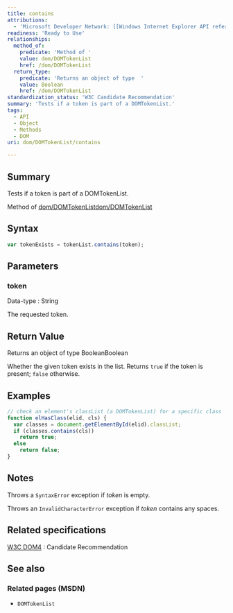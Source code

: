 ```yaml
---
title: contains
attributions:
  - 'Microsoft Developer Network: [[Windows Internet Explorer API reference](http://msdn.microsoft.com/en-us/library/ie/hh828809%28v=vs.85%29.aspx) Article]'
readiness: 'Ready to Use'
relationships:
  method_of:
    predicate: 'Method of '
    value: dom/DOMTokenList
    href: /dom/DOMTokenList
  return_type:
    predicate: 'Returns an object of type  '
    value: Boolean
    href: /dom/DOMTokenList
standardization_status: 'W3C Candidate Recommendation'
summary: 'Tests if a token is part of a DOMTokenList.'
tags:
  - API
  - Object
  - Methods
  - DOM
uri: dom/DOMTokenList/contains

---
```

## <span>Summary</span>

Tests if a token is part of a DOMTokenList.

Method of [dom/DOMTokenList](/dom/DOMTokenList)[dom/DOMTokenList](/dom/DOMTokenList)

## <span>Syntax</span>

``` js
var tokenExists = tokenList.contains(token);
```

## <span>Parameters</span>

### <span>token</span>

 Data-type
:   String

 The requested token.

## <span>Return Value</span>

Returns an object of type BooleanBoolean

Whether the given token exists in the list. Returns `true` if the token is present; `false` otherwise.

## <span>Examples</span>

``` js
// check an element's classList (a DOMTokenList) for a specific class
function elHasClass(elid, cls) {
  var classes = document.getElementById(elid).classList;
  if (classes.contains(cls))
    return true;
  else
    return false;
}
```

## <span>Notes</span>

Throws a `SyntaxError` exception if *token* is empty.

Throws an `InvalidCharacterError` exception if *token* contains any spaces.

## <span>Related specifications</span>

[W3C DOM4](http://www.w3.org/TR/dom/)
:   Candidate Recommendation

## <span>See also</span>

### <span>Related pages (MSDN)</span>

-   `DOMTokenList`
